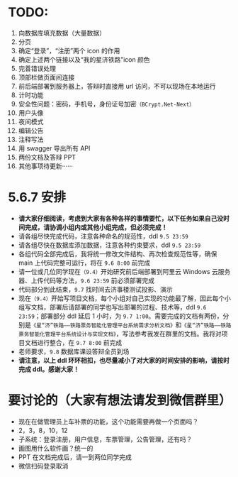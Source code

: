 # TODO:

1. 向数据库填充数据（大量数据）
2. 分页
3. 确定“登录”，“注册”两个 icon 的作用
4. 确定上述两个链接以及“我的星济铁路”icon 颜色
5. 完善错误处理
6. 顶部栏做页面间连接
7. 前后端部署到服务器上，答辩时直接用 url 访问，不可以现场在本地运行
8. 计时功能
9. 安全性问题：密码，手机号，身份证号加密`（BCrypt.Net-Next）`
10. 用户头像
11. 夜间模式
12. 编辑公告
13. 注释写法
14. 用 swagger 导出所有 API
15. 两份文档及答辩 PPT
16. 其他事项待更新······

# 5.6.7 安排

- <strong>请大家仔细阅读，考虑到大家有各种各样的事情要忙，以下任务如果自己没时间完成，请协调小组内或其他小组完成，但必须完成！</strong>
- 请各组尽快完成代码，注意各种命名的规范性，ddl `9.5 23:59`
- 请各组尽快在数据库添加数据，注意各种约束要求，ddl `9.5 23:59`
- 各组代码全部完成后，我将统一修改文件结构、再次检查规范性等，确保 main 上代码完整可运行，将在 `9.6 8:00` 前完成
- 请一位或几位同学现在`（9.4）`开始研究前后端部署到阿里云 Windows 云服务器、上传代码等方法，`9.6 23:59` 前必须部署完成
- 代码部分到此结束，`9.7` 找时间去济事楼测试投影、演示
- 现在`（9.4）`开始写项目文档，每个小组对自己实现的功能最了解，因此每个小组写文档，部署后请部署的同学也写出部署的过程、技术等，ddl `9.6 23:59`；部署部分 ddl 延后 1 小时，为 `9.7 1:00`。需要完成的文档有两份，分别是`《星“济”铁路——铁路票务智能化管理平台系统需求分析文档》`和`《星“济”铁路——铁路票务智能化管理平台系统设计与实现文档》`，写法参考我发在群里的文档。我将对项目文档进行整合，在 `9.7 8:00` 前完成
- 老师要求，`9.8` 数据库课设答辩全员到场
- <strong>请注意，以上 ddl 环环相扣，也尽量减小了对大家的时间安排的影响，请按时完成 ddl。感谢大家！</strong>

# 要讨论的（大家有想法请发到微信群里）

- 现在在做管理员上车补票的功能，这个功能需要再做一个页面吗？
- 2，3，8，10，12
- 子系统：登录注册，用户信息，车票管理，公告管理，还有吗？
- 画图用什么软件画？统一的
- PPT 在文档完成后，请一到两位同学完成
- 微信扫码登录取消
